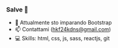 ### Salve 👋

- 🌱 Attualmente sto imparando Bootstrap
- 📫 Contattami (hkf24kdns@gmail.com)
- 💻 Skills: html, css, js, sass, reactjs, git
